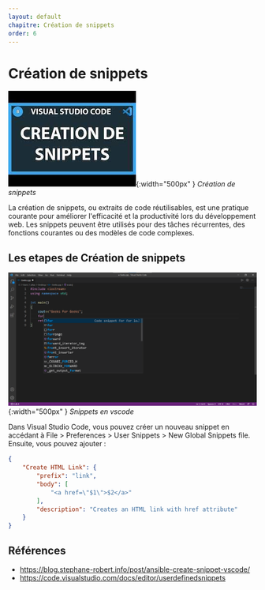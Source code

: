 ```yaml
---
layout: default
chapitre: Création de snippets
order: 6
---
```


# Création de snippets

![Création de snippets](./images/snippets.jpg){:width="500px" }
*Création de snippets*

<!-- note -->

La création de snippets, ou extraits de code réutilisables, est une pratique courante pour améliorer l'efficacité et la productivité lors du développement web. Les snippets peuvent être utilisés pour des tâches récurrentes, des fonctions courantes ou des modèles de code complexes. 

<!-- new slide -->


## Les etapes de Création de snippets

![Snippets en vscode](./images/builtinsnippets.png){:width="500px" }
*Snippets en vscode*

<!-- note -->

Dans Visual Studio Code, vous pouvez créer un nouveau snippet en accédant à File > Preferences > User Snippets > New Global Snippets file. Ensuite, vous pouvez ajouter :

```json
{
    "Create HTML Link": {
        "prefix": "link",
        "body": [
            "<a href=\"$1\">$2</a>"
        ],
        "description": "Creates an HTML link with href attribute"
    }
}

```

<!-- new slide -->

## Références

- https://blog.stephane-robert.info/post/ansible-create-snippet-vscode/
- https://code.visualstudio.com/docs/editor/userdefinedsnippets

<!-- new slide -->

